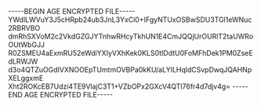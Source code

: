 -----BEGIN AGE ENCRYPTED FILE-----
YWdlLWVuY3J5cHRpb24ub3JnL3YxCi0+IFgyNTUxOSBwSDU3TGl1eWNuc2RBRVBO
dmRhSXVoM2c2VkdGZGJYTnhwRHcyTkhUN1E4CmJQQjUrOURlT2taUWRoOUtWbGJJ
R0ZSMEU4aExmRU52eWdiYXIyVXhKek0KLS0tIDdtU0FoMFhDek1PM0ZseEdLRWJW
d3o4QTZuOGdIVXNOOEpTUmtmOVBPa0kKU/aLYILHqldCSvpDwqJQAHNpXELggxmE
Xht2ROKcEB7Udzi4TE9VlajC3T1+VZbOPx2GXcV4QTl76fr4d7djv4g=
-----END AGE ENCRYPTED FILE-----

